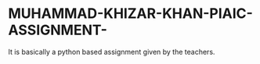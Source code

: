 # MUHAMMAD-KHIZAR-KHAN-PIAIC-ASSIGNMENT-
It is basically a python based assignment given by the teachers.

